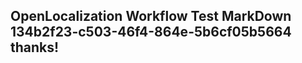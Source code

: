 <properties
ms.topic="hero-topic"
ms.test1="hero-topic"
ms.test2="test"/>


## OpenLocalization Workflow Test MarkDown 134b2f23-c503-46f4-864e-5b6cf05b5664 thanks!



<!--HONumber=Sep16_HO1-->


